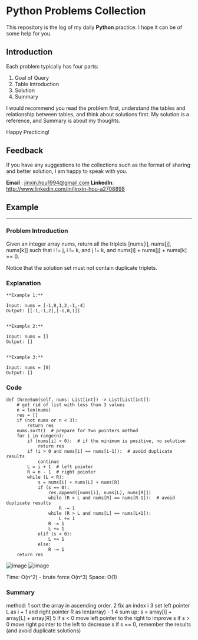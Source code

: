 # Python Problems Collection

This repository is the log of my daily **Python** practice. I hope it can be of some help for you.


## Introduction

Each problem typically has four parts: 
1. Goal of Query
2. Table Introduction
3. Solution
4. Summary

I would recommend you read the problem first, understand the tables and relationship between tables, and think about solutions first.
My solution is a reference, and Summary is about my thoughts.

Happy Practicing!


## Feedback

If you have any suggestions to the collections such as the format of sharing and better solution, I am happy to speak with you.

**Email**   : jinxin.hou1994@gmail.com
**LinkedIn**: http://www.linkedin.com/in/jinxin-hou-a2708898


## Example
-----------
### Problem Introduction
Given an integer array nums, return all the triplets [nums[i], nums[j], nums[k]] such that i != j, i != k, and j != k, and nums[i] + nums[j] + nums[k] == 0.

Notice that the solution set must not contain duplicate triplets.

### Explanation
```
**Example 1:**

Input: nums = [-1,0,1,2,-1,-4]
Output: [[-1,-1,2],[-1,0,1]]


**Example 2:**

Input: nums = []
Output: []


**Example 3:**

Input: nums = [0]
Output: []
```

### Code
```
def threeSum(self, nums: List[int]) -> List[List[int]]:
    # get rid of list with less than 3 values
    n = len(nums)
    res = []
    if (not nums or n < 3):  
        return res
    nums.sort()  # prepare for two pointers method
    for i in range(n):
        if (nums[i] > 0):  # if the minimum is positive, no solution
            return res
        if (i > 0 and nums[i] == nums[i-1]):  # avoid duplicate results
            continue
        L = i + 1  # left pointer
        R = n - 1  # right pointer
        while (L < R):
            s = nums[i] + nums[L] + nums[R]  
            if (s == 0):
                res.append([nums[i], nums[L], nums[R]])
                while (R > L and nums[R] == nums[R-1]):  # avoid duplicate results
                    R -= 1
                while (R > L and nums[L] == nums[L+1]):
                    L += 1
                R -= 1
                L += 1
            elif (s < 0):
                L += 1
            else:
                R -= 1
    return res
```
![image](https://user-images.githubusercontent.com/60673352/115610580-0d40d680-a2b7-11eb-95ab-a91be8d2bd5f.png)
![image](https://user-images.githubusercontent.com/60673352/115610586-10d45d80-a2b7-11eb-963a-c2933a8a555a.png)

Time: O(n^2) - brute force O(n^3)
Space: O(1)

### Summary
method:
1 sort the array in ascending order.
2 fix an index i
3 set left pointer L as i + 1 and right pointer R as len(array) - 1
4 sum up: s = array[i] + array[L] + array[R]
5 if s < 0 move left pointer to the right to improve s
if s > 0 move right pointer to the left to decrease s
if s == 0, remember the results (and avoid duplicate solutions)
